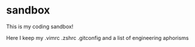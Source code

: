# sandbox
This is my coding sandbox!

Here I keep my
	.vimrc
	.zshrc
	.gitconfig
	and a list of engineering aphorisms
